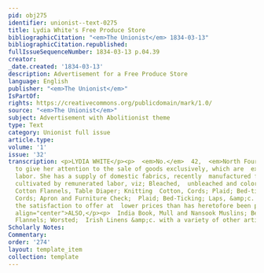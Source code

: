 ```yaml
---
pid: obj275
identifier: unionist--text-0275
title: Lydia White's Free Produce Store
bibliographicCitation: "<em>The Unionist</em> 1834-03-13"
bibliographicCitation.republished: 
fullIssueSequenceNumber: 1834-03-13 p.04.39
creator: 
_date.created: '1834-03-13'
description: Advertisement for a Free Produce Store
language: English
publisher: "<em>The Unionist</em>"
IsPartOf: 
rights: https://creativecommons.org/publicdomain/mark/1.0/
source: "<em>The Unionist</em>"
subject: Advertisement with Abolitionist theme
type: Text
category: Unionist full issue
article.type: 
volume: '1'
issue: '32'
transcription: <p>LYDIA WHITE</p><p>  <em>No.</em>  42,  <em>North Fourth Street,</em></p><p>  CONTINUES
  to give her attention to the sale of goods exclusively, which are  exempt from slave
  labor. She has a supply of domestic fabrics, recently  manufactured from cotton,
  cultivated by remunerated labor, viz; Bleached,  unbleached and colored Muslins;
  Cotton Flannels, Table Diaper; Knitting  Cotton, Cords; Plaid; Bed-ticking; Wadding;
  Cords; Apron and Furniture Check;  Plaid; Bed-Ticking; Laps, &amp;c. which she has
  the satisfaction to offer at  lower prices than has heretofore been practicable.</p><p
  align="center">ALSO,</p><p>  India Book, Mull and Nansook Muslins; Bengals; Seersuckers;
  Flannels; Worsted;  Irish Linens &amp;c. with a variety of other articles.</p><p>  &nbsp;&nbsp;&nbsp;&nbsp;&nbsp;&nbsp;&nbsp;&nbsp;&nbsp;&nbsp;&nbsp;  Philadelphia,  1833.&nbsp;&nbsp;&nbsp;&nbsp;&nbsp;&nbsp;&nbsp;&nbsp;&nbsp;&nbsp;&nbsp;&nbsp;&nbsp;&nbsp;&nbsp;&nbsp;&nbsp;&nbsp;&nbsp;&nbsp;&nbsp;&nbsp;&nbsp;&nbsp;&nbsp;&nbsp;&nbsp;&nbsp;&nbsp;&nbsp;&nbsp;&nbsp;&nbsp;&nbsp;&nbsp;&nbsp;&nbsp;&nbsp;&nbsp;&nbsp;&nbsp;&nbsp;&nbsp;&nbsp;&nbsp;&nbsp;&nbsp;&nbsp;&nbsp;&nbsp;&nbsp;&nbsp;  1</p>
Scholarly Notes: 
Commentary: 
order: '274'
layout: template_item
collection: template
---
```

